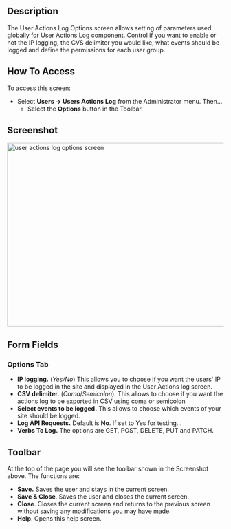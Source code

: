 <!-- Filename: Help4.x:User_Actions_Log:_Options / Display title: User Actions Log: Options -->

## Description

The User Actions Log Options screen allows setting of parameters used
globally for User Actions Log component. Control if you want to enable
or not the IP logging, the CVS delimiter you would like, what events
should be logged and define the permissions for each user group.

## How To Access

To access this screen:

- Select **Users → Users Actions Log** from the Administrator menu.
  Then...
  - Select the **Options** button in the Toolbar.

## Screenshot

<img
src="https://docs.joomla.org/images/e/e7/Help-4x-component-actionlogs-options-en.png"
decoding="async" data-file-width="800" data-file-height="427"
width="800" height="427"
alt="user actions log options screen" />

## Form Fields

### Options Tab

- **IP logging.** (*Yes/No*) This allows you to choose if you want the
  users' IP to be logged in the site and displayed in the User Actions
  log screen.
- **CSV delimiter.** (*Coma*/*Semicolon*). This allows to choose if you
  want the actions log to be exported in CSV using coma or semicolon
- **Select events to be logged.** This allows to choose which events of
  your site should be logged.
- **Log API Requests.** Default is **No**. If set to Yes for testing...
- **Verbs To Log.** The options are GET, POST, DELETE, PUT and PATCH.

## Toolbar

At the top of the page you will see the toolbar shown in the Screenshot
above. The functions are:

- **Save.** Saves the user and stays in the current screen.
- **Save & Close**. Saves the user and closes the current screen.
- **Close**. Closes the current screen and returns to the previous
  screen without saving any modifications you may have made.
- **Help**. Opens this help screen.

